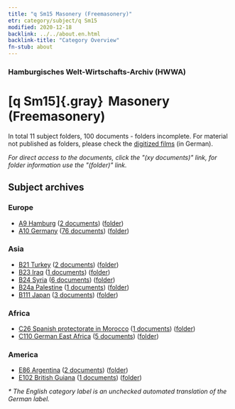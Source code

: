 ```yaml
---
title: "q Sm15 Masonery (Freemasonery)"
etr: category/subject/q Sm15
modified: 2020-12-18
backlink: ../../about.en.html
backlink-title: "Category Overview"
fn-stub: about
---
```


### Hamburgisches Welt-Wirtschafts-Archiv (HWWA)
# [q Sm15]{.gray}&#8201; Masonery (Freemasonery)&#160; 





In total 11 subject folders, 100 documents - folders incomplete.
For material not published as folders, please check the [digitized films](/film/h1_sh) (in German).

_For direct access to the documents, click the "(xy documents)" link, for folder information use the "(folder)" link._

## Subject archives



### Europe

- [A9 Hamburg](../../../geo/about.en.html#A9) (<a href="https://dfg-viewer.de/show/?tx_dlf[id]=https://pm20.zbw.eu/mets/sh/1409xx/140905/1459xx/145961/public.mets.en.xml" target="_blank">2 documents</a>) ([folder](http://purl.org/pressemappe20/folder/sh/140905,145961))
- [A10 Germany](../../../geo/about.en.html#A10) (<a href="https://dfg-viewer.de/show/?tx_dlf[id]=https://pm20.zbw.eu/mets/sh/1261xx/126128/1459xx/145961/public.mets.en.xml" target="_blank">76 documents</a>) ([folder](http://purl.org/pressemappe20/folder/sh/126128,145961))

### Asia

- [B21 Turkey](../../../geo/about.en.html#B21) (<a href="https://dfg-viewer.de/show/?tx_dlf[id]=https://pm20.zbw.eu/mets/sh/1411xx/141111/1459xx/145961/public.mets.en.xml" target="_blank">2 documents</a>) ([folder](http://purl.org/pressemappe20/folder/sh/141111,145961))
- [B23 Iraq](../../../geo/about.en.html#B23) (<a href="https://dfg-viewer.de/show/?tx_dlf[id]=https://pm20.zbw.eu/mets/sh/1411xx/141113/1459xx/145961/public.mets.en.xml" target="_blank">1 documents</a>) ([folder](http://purl.org/pressemappe20/folder/sh/141113,145961))
- [B24 Syria](../../../geo/about.en.html#B24) (<a href="https://dfg-viewer.de/show/?tx_dlf[id]=https://pm20.zbw.eu/mets/sh/1411xx/141114/1459xx/145961/public.mets.en.xml" target="_blank">6 documents</a>) ([folder](http://purl.org/pressemappe20/folder/sh/141114,145961))
- [B24a Palestine](../../../geo/about.en.html#B24a) (<a href="https://dfg-viewer.de/show/?tx_dlf[id]=https://pm20.zbw.eu/mets/sh/1411xx/141115/1459xx/145961/public.mets.en.xml" target="_blank">1 documents</a>) ([folder](http://purl.org/pressemappe20/folder/sh/141115,145961))
- [B111 Japan](../../../geo/about.en.html#B111) (<a href="https://dfg-viewer.de/show/?tx_dlf[id]=https://pm20.zbw.eu/mets/sh/1412xx/141272/1459xx/145961/public.mets.en.xml" target="_blank">3 documents</a>) ([folder](http://purl.org/pressemappe20/folder/sh/141272,145961))

### Africa

- [C26 Spanish protectorate in Morocco](../../../geo/about.en.html#C26) (<a href="https://dfg-viewer.de/show/?tx_dlf[id]=https://pm20.zbw.eu/mets/sh/1413xx/141359/1459xx/145961/public.mets.en.xml" target="_blank">1 documents</a>) ([folder](http://purl.org/pressemappe20/folder/sh/141359,145961))
- [C110 German East Africa](../../../geo/about.en.html#C110) (<a href="https://dfg-viewer.de/show/?tx_dlf[id]=https://pm20.zbw.eu/mets/sh/1414xx/141471/1459xx/145961/public.mets.en.xml" target="_blank">5 documents</a>) ([folder](http://purl.org/pressemappe20/folder/sh/141471,145961))

### America

- [E86 Argentina](../../../geo/about.en.html#E86) (<a href="https://dfg-viewer.de/show/?tx_dlf[id]=https://pm20.zbw.eu/mets/sh/1416xx/141692/1459xx/145961/public.mets.en.xml" target="_blank">2 documents</a>) ([folder](http://purl.org/pressemappe20/folder/sh/141692,145961))
- [E102 British Guiana](../../../geo/about.en.html#E102) (<a href="https://dfg-viewer.de/show/?tx_dlf[id]=https://pm20.zbw.eu/mets/sh/1417xx/141700/1459xx/145961/public.mets.en.xml" target="_blank">1 documents</a>) ([folder](http://purl.org/pressemappe20/folder/sh/141700,145961))


_* The English category label is an unchecked automated translation of the German label._

